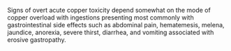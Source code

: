 Signs of overt acute copper toxicity depend somewhat on the mode of copper overload with ingestions presenting most commonly with gastrointestinal side effects such as abdominal pain, hematemesis, melena, jaundice, anorexia, severe thirst, diarrhea, and vomiting associated with erosive gastropathy.